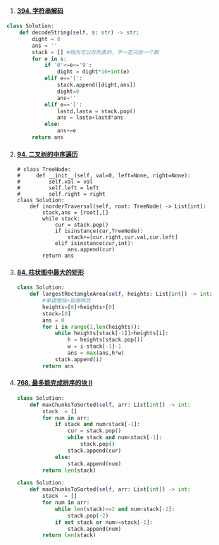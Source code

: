 1. #### [394. 字符串解码](https://leetcode-cn.com/problems/decode-string/)

```python
class Solution:
    def decodeString(self, s: str) -> str:
        dight = 0
        ans = ''
        stack = [] #栈内可以存列表的，不一定只放一个数
        for e in s:
            if '0'<=e<='9':
                dight = dight*10+int(e)
            elif e=='[':                
                stack.append([dight,ans])
                dight=0                
                ans=''
            elif e==']':
                lastd,lasta = stack.pop()
                ans = lasta+lastd*ans                
            else:
                ans+=e 
        return ans
```

2. #### [94. 二叉树的中序遍历](https://leetcode-cn.com/problems/binary-tree-inorder-traversal/)

   ```pytho
   # class TreeNode:
   #     def __init__(self, val=0, left=None, right=None):
   #         self.val = val
   #         self.left = left
   #         self.right = right
   class Solution:
       def inorderTraversal(self, root: TreeNode) -> List[int]:
           stack,ans = [root],[]
           while stack:
               cur = stack.pop()
               if isinstance(cur,TreeNode):
                   stack+=[cur.right,cur.val,cur.left]
               elif isinstance(cur,int):
                   ans.append(cur)
           return ans
   
   ```

3. #### [84. 柱状图中最大的矩形](https://leetcode-cn.com/problems/largest-rectangle-in-histogram/)

   ```python
   class Solution:
       def largestRectangleArea(self, heights: List[int]) -> int:
           #单调增栈+双端哨兵
           heights=[0]+heights+[0]
           stack=[0]
           ans = 0
           for i in range(1,len(heights)):
               while heights[stack[-1]]>heights[i]:
                   h = heights[stack.pop()]
                   w = i-stack[-1]-1
                   ans = max(ans,h*w)
               stack.append(i)
           return ans
   ```

4. #### [768. 最多能完成排序的块 II](https://leetcode-cn.com/problems/max-chunks-to-make-sorted-ii/)

   ```python
   class Solution:
       def maxChunksToSorted(self, arr: List[int]) -> int:
           stack  = []
           for num in arr:
               if stack and num<stack[-1]:
                   cur = stack.pop()
                   while stack and num<stack[-1]:
                       stack.pop()
                   stack.append(cur)
               else:
                   stack.append(num)
           return len(stack)
   ```

   ```python
   class Solution:
       def maxChunksToSorted(self, arr: List[int]) -> int:
           stack  = []        
           for num in arr:
               while len(stack)>=2 and num<stack[-2]:
                   stack.pop(-2)
               if not stack or num>=stack[-1]:
                   stack.append(num)
           return len(stack)
   ```

   